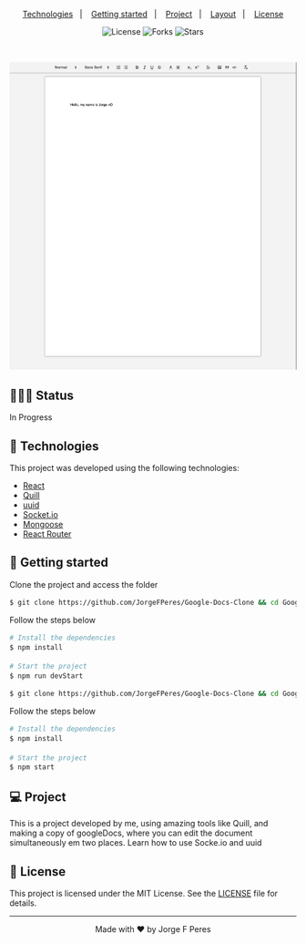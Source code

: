 
<p align="center">
  <a href="#-technologies">Technologies</a>&nbsp;&nbsp;&nbsp;|&nbsp;&nbsp;&nbsp;
  <a href="#-layout">Getting started</a>&nbsp;&nbsp;&nbsp;|&nbsp;&nbsp;&nbsp;
  <a href="#-project">Project</a>&nbsp;&nbsp;&nbsp;|&nbsp;&nbsp;&nbsp;
  <a href="#-layout">Layout</a>&nbsp;&nbsp;&nbsp;|&nbsp;&nbsp;&nbsp;
  <a href="#-license">License</a>
</p>

<p align="center">
  <img  src="https://img.shields.io/static/v1?label=license&message=MIT&color=5965E0&labelColor=121214" alt="License">
  
  <img src="https://img.shields.io/github/forks/JorgeFPeres/Google-Docs-Clone?label=forks&message=MIT&color=5965E0&labelColor=121214" alt="Forks">

  <img src="https://img.shields.io/github/stars/JorgeFPeres/Google-Docs-Clone?label=stars&message=MIT&color=5965E0&labelColor=121214" alt="Stars">
</p>

<br>

<p align="center">
  <img alt="GoogleDocs Clone" src="example.png">
</p>

## 👨🏻‍💻 Status

In Progress

## 🧪 Technologies

This project was developed using the following technologies:

- [React](https://reactjs.org)
- [Quill](https://quilljs.com/docs/quickstart)
- [uuid](https://www.npmjs.com/package/uuid)
- [Socket.io](https://socket.io/)
- [Mongoose](https://mongoosejs.com/docs/connections.html)
- [React Router](https://reactrouter.com/)

## 🚀 Getting started

Clone the project and access the folder

```bash
$ git clone https://github.com/JorgeFPeres/Google-Docs-Clone && cd Google-Docs-Clone/server
```

Follow the steps below

```bash
# Install the dependencies
$ npm install

# Start the project
$ npm run devStart
```

```bash
$ git clone https://github.com/JorgeFPeres/Google-Docs-Clone && cd Google-Docs-Clone/client
```

Follow the steps below

```bash
# Install the dependencies
$ npm install

# Start the project
$ npm start
```

## 💻 Project

This is a project developed by me, using amazing tools like Quill, and making a copy of googleDocs, where you can edit the document simultaneously em two places.
Learn how to use Socke.io and uuid

## 📝 License

This project is licensed under the MIT License. See the [LICENSE](LICENSE.md) file for details.

---

<p align="center">Made with ❤️ by Jorge F Peres</p>
